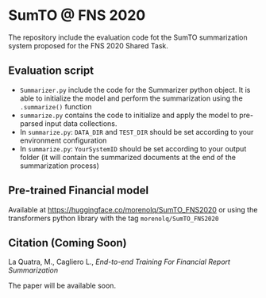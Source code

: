# SumTO @ FNS 2020
The repository include the evaluation code fot the SumTO summarization system proposed for the FNS 2020 Shared Task. 

## Evaluation script
- `Summarizer.py` include the code for the Summarizer python object. It is able to initialize the model and perform the summarization using the `.summarize()` function
- `summarize.py` contains the code to initialize and apply the model to pre-parsed input data collections.
- In `summarize.py`: `DATA_DIR` and `TEST_DIR` should be set according to your environment configuration
- In `summarize.py`: `YourSystemID` should be set according to your output folder (it will contain the summarized documents at the end of the summarization process)

## Pre-trained Financial model

Available at https://huggingface.co/morenolq/SumTO_FNS2020 or using the transformers python library with the tag `morenolq/SumTO_FNS2020`


## Citation (Coming Soon)

La Quatra, M., Cagliero L., *End-to-end Training For Financial Report Summarization*

The paper will be available soon.
